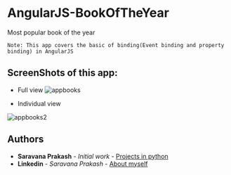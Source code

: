 # AngularJS-BookOfTheYear
Most popular book of the year 
```
Note: This app covers the basic of binding(Event binding and property binding) in AngularJS
```
## ScreenShots of this app:
- Full view
![appbooks](https://user-images.githubusercontent.com/35361302/38086406-d62bb5a0-3371-11e8-8979-73dde5fa5ef6.png)

- Individual view

![appbooks2](https://user-images.githubusercontent.com/35361302/38086418-e193cc0c-3371-11e8-961e-8b95d0f955c6.PNG)

## Authors

* **Saravana Prakash** - *Initial work* - [Projects in python](https://bitbucket.org/ImATechnophile-Personal/)
* **Linkedin** - *Saravana Prakash* - [About myself](https://www.linkedin.com/in/saravana-prakash-j-116035124/)


